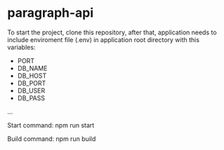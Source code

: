 # paragraph-api
To start the project, clone this repository, after that, application needs to include enviroment file (.env) in application root directory with this variables:
- PORT
- DB_NAME
- DB_HOST
- DB_PORT
- DB_USER
- DB_PASS

...

Start command: npm run start

Build command: npm run build
